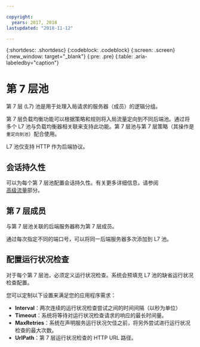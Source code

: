 ```yaml
---

copyright:
  years: 2017, 2018
lastupdated: "2018-11-12"

---
```


{:shortdesc: .shortdesc}
{:codeblock: .codeblock}
{:screen: .screen}
{:new_window: target="_blank"}
{:pre: .pre}
{:table: .aria-labeledby="caption"}

# 第 7 层池
第 7 层 (L7) 池是用于处理入局请求的服务器（成员）的逻辑分组。

第 7 层负载均衡功能可以根据策略和规则将入局流量定向到不同后端池。通过将多个 L7 池与负载均衡器相关联来支持此功能。第 7 层池与第 7 层策略（其操作是`重定向到池`）配合使用。

L7 池仅支持 HTTP 作为后端协议。

## 会话持久性
可以为每个第 7 层池配置会话持久性。有关更多详细信息，请参阅  
[高级流量](advanced-traffic.html)部分。

## 第 7 层成员

与第 7 层池关联的后端服务器称为第 7 层成员。

通过每次指定不同的端口号，可以将同一后端服务器多次添加到 L7 池。

## 配置运行状况检查
对于每个第 7 层池，必须定义运行状况检查。系统会预填充 L7 池的缺省运行状况检查配置。

您可以定制以下设置来满足您的应用程序需求：

 * **Interval**：两次连续的运行状况检查尝试之间的时间间隔（以秒为单位）
 * **Timeout**：系统将等待对运行状况检查请求的响应的最长时间量。
 * **MaxRetries**：系统在声明服务运行状况欠佳之前，将另外尝试进行运行状况检查的最大次数。
 * **UrlPath**：第 7 层运行状况检查的 HTTP URL 路径。

